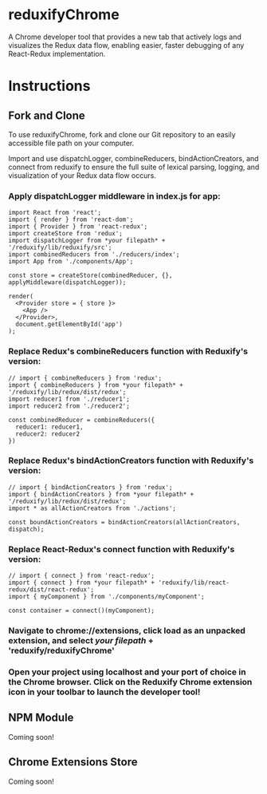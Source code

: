 # reduxifyChrome
A Chrome developer tool that provides a new tab that actively logs and visualizes the Redux data flow, enabling easier, faster debugging of any React-Redux implementation. 

# Instructions

## Fork and Clone

To use reduxifyChrome, fork and clone our Git repository to an easily accessible file path on your computer.

Import and use dispatchLogger, combineReducers, bindActionCreators, and connect from reduxify to ensure the full suite of lexical parsing, logging, and visualization of your Redux data flow occurs.

### Apply dispatchLogger middleware in index.js for app:

    import React from 'react';
    import { render } from 'react-dom';
    import { Provider } from 'react-redux';
    import createStore from 'redux';
    import dispatchLogger from *your filepath* + '/reduxify/lib/reduxify/src';
    import combinedReducers from './reducers/index';
    import App from './components/App';
    
    const store = createStore(combinedReducer, {}, applyMiddleware(dispatchLogger));
    
    render(
      <Provider store = { store }>
        <App />
      </Provider>,
      document.getElementById('app')
    );

### Replace Redux's combineReducers function with Reduxify's version:

    // import { combineReducers } from 'redux';
    import { combineReducers } from *your filepath* + '/reduxify/lib/redux/dist/redux';
    import reducer1 from './reducer1';
    import reducer2 from './reducer2';

    const combinedReducer = combineReducers({
      reducer1: reducer1,
      reducer2: reducer2
    })

### Replace Redux's bindActionCreators function with Reduxify's version:

    // import { bindActionCreators } from 'redux';
    import { bindActionCreators } from *your filepath* + '/reduxify/lib/redux/dist/redux';
    import * as allActionCreators from './actions';
    
    const boundActionCreators = bindActionCreators(allActionCreators, dispatch);

### Replace React-Redux's connect function with Reduxify's version:

    // import { connect } from 'react-redux';
    import { connect } from *your filepath* + 'reduxify/lib/react-redux/dist/react-redux';
    import { myComponent } from './components/myComponent';
    
    const container = connect()(myComponent);
    
### Navigate to chrome://extensions, click load as an unpacked extension, and select *your filepath* + 'reduxify/reduxifyChrome'

### Open your project using localhost and your port of choice in the Chrome browser. Click on the Reduxify Chrome extension icon in your toolbar to launch the developer tool!
    
## NPM Module

Coming soon!

## Chrome Extensions Store

Coming soon!
